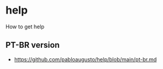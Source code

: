 # help
How to get help

## PT-BR version

- https://github.com/pabloaugusto/help/blob/main/pt-br.md
